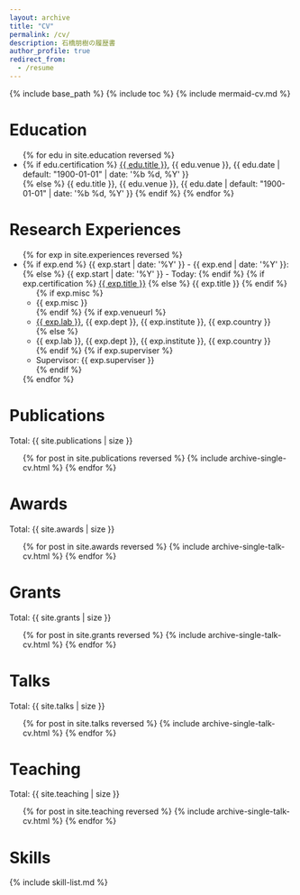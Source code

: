 ```yaml
---
layout: archive
title: "CV"
permalink: /cv/
description: 石橋朋樹の履歴書
author_profile: true
redirect_from:
  - /resume
---
```


{% include base_path %}
{% include toc %}
{% include mermaid-cv.md %}

# Education

<ul>{% for edu in site.education reversed %}
<li>
  {% if edu.certification %}
    <a href="{{ edu.certification | prepend: "/images/" | prepend: base_path }}" class="image-popup">{{ edu.title }}</a>, {{ edu.venue }}, {{ edu.date | default: "1900-01-01" | date: '%b %d, %Y' }}</li>
  {% else %}
    {{ edu.title }}, {{ edu.venue }}, {{ edu.date | default: "1900-01-01" | date: '%b %d, %Y' }}</li>
  {% endif %}
{% endfor %}</ul>

# Research Experiences

<ul>{% for exp in site.experiences reversed %}
  <li>
  {% if exp.end %}
    {{ exp.start | date: '%Y' }} - {{ exp.end | date: '%Y' }}: 
  {% else %}
    {{ exp.start | date: '%Y' }} - Today: 
  {% endif %}
  {% if exp.certification %}
    <a href="{{ exp.certification }}">{{ exp.title }}</a>
  {% else %}
    {{ exp.title }}
  {% endif %}
  <ul>
    {% if exp.misc %}
      <li> {{ exp.misc }} </li>
    {% endif %}
    {% if exp.venueurl %}
      <li><a href="{{ exp.venueurl }}">{{ exp.lab }}</a>, {{ exp.dept }}, {{ exp.institute }}, {{ exp.country }}</li>
    {% else %}
      <li>{{ exp.lab }}, {{ exp.dept }}, {{ exp.institute }}, {{ exp.country }}</li>
    {% endif %}
    {% if exp.superviser %}
      <li>Supervisor: {{ exp.superviser }}</li>
    {% endif %}
  </ul>
</li>
{% endfor %}</ul>

# Publications

Total: {{ site.publications | size }}

  <ul>{% for post in site.publications reversed %}
    {% include archive-single-cv.html %}
  {% endfor %}</ul>

# Awards

Total: {{ site.awards | size }}

  <ul>{% for post in site.awards reversed %}
    {% include archive-single-talk-cv.html %}
  {% endfor %}</ul>

# Grants

Total: {{ site.grants | size }}

  <ul>{% for post in site.grants reversed %}
    {% include archive-single-talk-cv.html %}
  {% endfor %}</ul>

# Talks

Total: {{ site.talks | size }}

  <ul>{% for post in site.talks reversed %}
    {% include archive-single-talk-cv.html %}
  {% endfor %}</ul>

# Teaching

Total: {{ site.teaching | size }}

  <ul>{% for post in site.teaching reversed %}
    {% include archive-single-talk-cv.html %}
  {% endfor %}</ul>

# Skills

{% include skill-list.md %}
